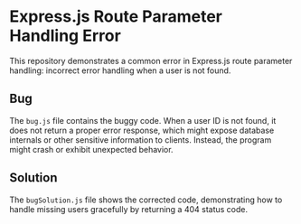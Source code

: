 # Express.js Route Parameter Handling Error

This repository demonstrates a common error in Express.js route parameter handling:  incorrect error handling when a user is not found.

## Bug
The `bug.js` file contains the buggy code.  When a user ID is not found, it does not return a proper error response, which might expose database internals or other sensitive information to clients.  Instead, the program might crash or exhibit unexpected behavior. 

## Solution
The `bugSolution.js` file shows the corrected code, demonstrating how to handle missing users gracefully by returning a 404 status code.